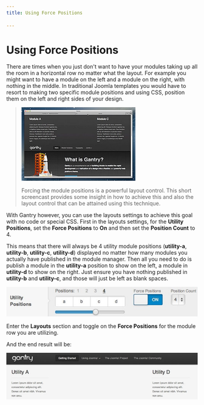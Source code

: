 ```yaml
---
title: Using Force Positions

---
```


Using Force Positions
=====================
There are times when you just don't want to have your modules taking up all the room in a horizontal row no matter what the layout. For example you might want to have a module on the left and a module on the right, with nothing in the middle. In traditional Joomla templates you would have to resort to making two specific module positions and using CSS, position them on the left and right sides of your design.

> [![](../assets/g4-forcepos.jpg)](http://youtube.com/embed/Lfl4nQnduvo)
>
> Forcing the module positions is a powerful layout control. This short screencast provides some insight in how to achieve this and also the layout control that can be attained using this technique.

With Gantry however, you can use the layouts settings to achieve this goal with no code or special CSS. First in the layouts settings, for the **Utility Positions**, set the **Force Positions** to **On** and then set the **Position Count** to 4.

This means that there will always be 4 utility module positions (**utility-a**, **utility-b**, **utility-c**, **utility-d**) displayed no matter how many modules you actually have published in the module manager. Then all you need to do is publish a module in the **utility-a** position to show on the left, a module in **utility-d** to show on the right. Just ensure you have nothing published in **utility-b** and **utility-c**, and those will just be left as blank spaces.

![](assets/force-positions1.jpg)

Enter the **Layouts** section and toggle on the **Force Positions** for the module row you are utilizing.


And the end result will be:

![](assets/force-positions2.jpg)
